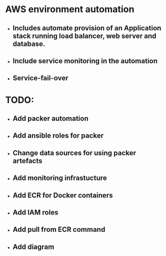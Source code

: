 # AWS environment automation

* ## Includes automate provision of an Application stack running load balancer, web server and database.
* ## Include service monitoring in the automation
* ## Service-fail-over

# TODO:
* ## Add packer automation
* ## Add ansible roles for packer
* ## Change data sources for using packer artefacts
* ## Add monitoring infrastucture
* ## Add ECR for Docker containers
* ## Add IAM roles
* ## Add pull from ECR command
* ## Add diagram